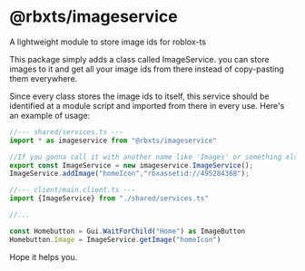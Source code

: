 # @rbxts/imageservice
A lightweight module to store image ids for roblox-ts


This package simply adds a class called ImageService. you can store images to it and get all your image ids from there instead of copy-pasting them everywhere.

Since every class stores the image ids to itself, this service should be identified at a module script and imported from there in every use. Here's an example of usage:
```ts
//--- shared/services.ts ---
import * as imageservice from "@rbxts/imageservice"

//If you gonna call it with another name like 'Images' or something else, you can import it normally like 'import {ImageService} from "@rbxts/imageservice"'
export const ImageService = new imageservice.ImageService();
ImageService.addImage("homeIcon","rbxassetid://495284368");

//--- client/main.client.ts ---
import {ImageService} from "./shared/services.ts"

//...

const Homebutton = Gui.WaitForChild("Home") as ImageButton
Homebutton.Image = ImageService.getImage("homeIcon")
```

Hope it helps you.
